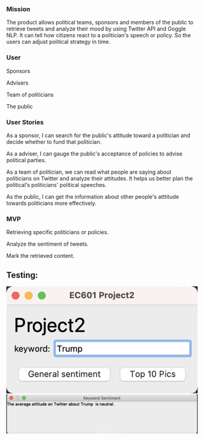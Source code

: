 ### Mission

The product allows political teams, sponsors and members of the public to retrieve tweets and analyze their mood by using Twitter API and Goggle NLP. It can tell how citizens react to a politician's speech or policy. So the users can adjust political strategy in time.

### User

Sponsors

Advisers

Team of politicians

The public

### User Stories

As a sponsor, I can search for the public's attitude toward a politician and decide whether to fund that politician.

As a adviser, I can gauge the public's acceptance of policies to advise political parties.

As a team of politician, we can read what people are saying about politicians on Twitter and analyze their attitudes. It helps us better plan the political‘s politicians' political speeches.

As the public, I can get the information about other people's atttitude towards politicians more effectively.

### MVP

Retrieving specific politicians or policies.

Analyze the sentiment of tweets.

Mark the retrieved content.
## Testing:
![avatar](pic/1.png)
![avatar](pic/2.png)